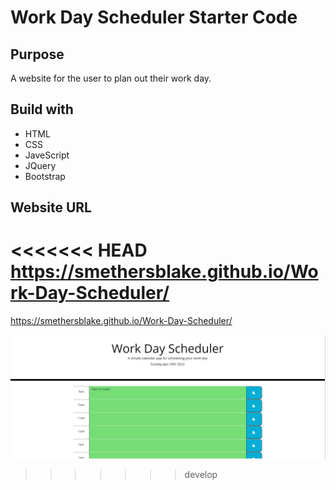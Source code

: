 # Work Day Scheduler Starter Code

## Purpose
A website for the user to plan out their work day.

## Build with
* HTML
* CSS
* JaveScript
* JQuery
* Bootstrap

## Website URL
<<<<<<< HEAD
https://smethersblake.github.io/Work-Day-Scheduler/
=======
https://smethersblake.github.io/Work-Day-Scheduler/

![](/assets/img/work-day-scheduler-img.png "Optional title")
>>>>>>> develop
